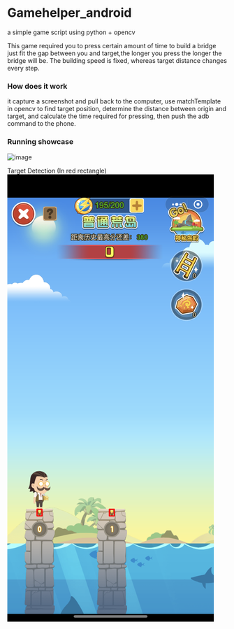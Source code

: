 # Gamehelper_android
a simple game script using python + opencv

This game required you to press certain amount of time to build a bridge just fit the gap between you and target,the longer you press the longer the bridge will be. The building speed is fixed, whereas target distance changes every step.
 
 
  
### How does it work
it capture a screenshot and pull back to the computer, use matchTemplate in opencv to find target position, determine the distance between origin and target, and calculate the time required for pressing, then push the adb command to the phone.
 
  

### Running showcase
![image](https://raw.githubusercontent.com/definitelynotkk/Gamehelper_android/master/run.gif)
     
     
     
      
Target Detection (In red rectangle)
![image](https://raw.githubusercontent.com/definitelynotkk/Gamehelper_android/master/detection.png)
